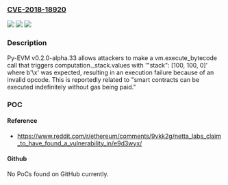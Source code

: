### [CVE-2018-18920](https://cve.mitre.org/cgi-bin/cvename.cgi?name=CVE-2018-18920)
![](https://img.shields.io/static/v1?label=Product&message=n%2Fa&color=blue)
![](https://img.shields.io/static/v1?label=Version&message=n%2Fa&color=blue)
![](https://img.shields.io/static/v1?label=Vulnerability&message=n%2Fa&color=brighgreen)

### Description

Py-EVM v0.2.0-alpha.33 allows attackers to make a vm.execute_bytecode call that triggers computation._stack.values with '"stack": [100, 100, 0]' where b'\x' was expected, resulting in an execution failure because of an invalid opcode. This is reportedly related to "smart contracts can be executed indefinitely without gas being paid."

### POC

#### Reference
- https://www.reddit.com/r/ethereum/comments/9vkk2g/netta_labs_claim_to_have_found_a_vulnerability_in/e9d3wyx/

#### Github
No PoCs found on GitHub currently.

